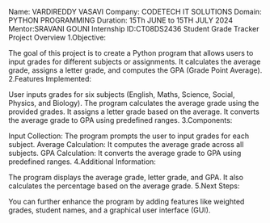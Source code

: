 Name: VARDIREDDY VASAVI
Company: CODETECH IT SOLUTIONS
Domain: PYTHON PROGRAMMING
Duration: 15Th JUNE to 15TH JULY 2024
Mentor:SRAVANI GOUNI
Internship ID:CT08DS2436
Student Grade Tracker Project Overview
1.Objective:

The goal of this project is to create a Python program that allows users to input grades for different subjects or assignments.
It calculates the average grade, assigns a letter grade, and computes the GPA (Grade Point Average).
2.Features Implemented:

User inputs grades for six subjects (English, Maths, Science, Social, Physics, and Biology).
The program calculates the average grade using the provided grades.
It assigns a letter grade based on the average.
It converts the average grade to GPA using predefined ranges.
3.Components:

Input Collection: The program prompts the user to input grades for each subject.
Average Calculation: It computes the average grade across all subjects.
GPA Calculation: It converts the average grade to GPA using predefined ranges.
4.Additional Information:

The program displays the average grade, letter grade, and GPA.
It also calculates the percentage based on the average grade.
5.Next Steps:

You can further enhance the program by adding features like weighted grades, student names, and a graphical user interface (GUI).
